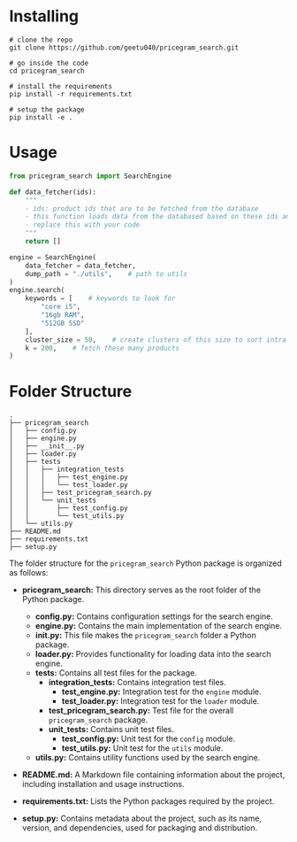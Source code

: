 # Installing

```shell
# clone the repo
git clone https://github.com/geetu040/pricegram_search.git

# go inside the code
cd pricegram_search

# install the requirements
pip install -r requirements.txt

# setup the package
pip install -e .
```

# Usage

```python
from pricegram_search import SearchEngine

def data_fetcher(ids):
    """
    - ids: product ids that are to be fetched from the database
    - this function loads data from the databased based on these ids and returns python list of dictionaries
    - replace this with your code
    """
    return []

engine = SearchEngine(
    data_fetcher = data_fetcher,
    dump_path = "./utils",    # path to utils
)
engine.search(
    keywords = [    # keywords to look for
        "core i5",
        "16gb RAM",
        "512GB SSD"
    ],
    cluster_size = 50,    # create clusters of this size to sort intra
    k = 200,    # fetch these many products
)
```

# Folder Structure

```
.
├── pricegram_search
│   ├── config.py
│   ├── engine.py
│   ├── __init__.py
│   ├── loader.py
│   ├── tests
│   │   ├── integration_tests
│   │   │   ├── test_engine.py
│   │   │   └── test_loader.py
│   │   ├── test_pricegram_search.py
│   │   └── unit_tests
│   │       ├── test_config.py
│   │       └── test_utils.py
│   └── utils.py
├── README.md
├── requirements.txt
├── setup.py
```

The folder structure for the `pricegram_search` Python package is organized as follows:

- **pricegram_search:** This directory serves as the root folder of the Python package.

    - **config.py:** Contains configuration settings for the search engine.
    - **engine.py:** Contains the main implementation of the search engine.
    - **__init__.py:** This file makes the `pricegram_search` folder a Python package.
    - **loader.py:** Provides functionality for loading data into the search engine.
    - **tests:** Contains all test files for the package.
        - **integration_tests:** Contains integration test files.
            - **test_engine.py:** Integration test for the `engine` module.
            - **test_loader.py:** Integration test for the `loader` module.
        - **test_pricegram_search.py:** Test file for the overall `pricegram_search` package.
        - **unit_tests:** Contains unit test files.
            - **test_config.py:** Unit test for the `config` module.
            - **test_utils.py:** Unit test for the `utils` module.
    - **utils.py:** Contains utility functions used by the search engine.

- **README.md:** A Markdown file containing information about the project, including installation and usage instructions.

- **requirements.txt:** Lists the Python packages required by the project.

- **setup.py:** Contains metadata about the project, such as its name, version, and dependencies, used for packaging and distribution.

